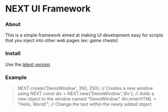 # NEXT UI Framework

### About
This is a simple framework aimed at making UI development easy for scripts that you inject into other web pages (ex: game cheats)

### Install
Use the [latest version](https://raw.githubusercontent.com/Frontesque/NEXT-UI-Framework/main/latest.js)

### Example
> NEXT.create('DemoWindow', 350, 250); // Creates a new window using NEXT
> const div = NEXT.new('DemoWindow','div'); // Adds a new object to the window named "DemoWindow"
> div.innerHTML = "Hello, World!"; // Change the text within the newly added object
